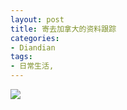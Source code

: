 ```yaml
---
layout: post
title: 寄去加拿大的资料跟踪
categories:
- Diandian
tags:
- 日常生活, 
---
```

<img src="http://m3.img.srcdd.com/farm4/d/2012/0627/10/8BE0B2FB0B8A799594C8BAD3054A9532_B500_900_500_342.PNG" />